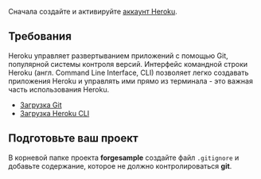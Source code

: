 Сначала создайте и активируйте [аккаунт Heroku](https://www.heroku.com/).

## Требования

Heroku управляет развертыванием приложений с помощью Git, популярной системы контроля версий. Интерфейс командной строки Heroku (англ. Command Line Interface, CLI) позволяет легко создавать приложения Heroku и управлять ими прямо из терминала - это важная часть использования Heroku.

- [Загрузка Git](https://git-scm.com/book/en/v2/Getting-Started-Installing-Git)
- [Загрузка Heroku CLI](https://devcenter.heroku.com/articles/heroku-cli)

## Подготовьте ваш проект

В корневой папке проекта **forgesample** создайте файл `.gitignore` и добавьте содержание, которое не должно контролироваться **git**.
